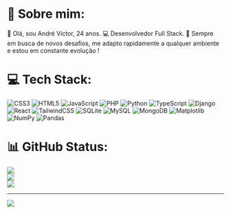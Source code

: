 # 💫 Sobre mim:

👋 Olá, sou André Victor, 24 anos.
💻 Desenvolvedor Full Stack.
🚀 Sempre em busca de novos desafios, me adapto rapidamente a qualquer ambiente e estou em constante evolução !

# 💻 Tech Stack:

![CSS3](https://img.shields.io/badge/css3-%231572B6.svg?style=for-the-badge&logo=css3&logoColor=white) ![HTML5](https://img.shields.io/badge/html5-%23E34F26.svg?style=for-the-badge&logo=html5&logoColor=white) ![JavaScript](https://img.shields.io/badge/javascript-%23323330.svg?style=for-the-badge&logo=javascript&logoColor=%23F7DF1E) ![PHP](https://img.shields.io/badge/php-%23777BB4.svg?style=for-the-badge&logo=php&logoColor=white) ![Python](https://img.shields.io/badge/python-3670A0?style=for-the-badge&logo=python&logoColor=ffdd54) ![TypeScript](https://img.shields.io/badge/typescript-%23007ACC.svg?style=for-the-badge&logo=typescript&logoColor=white) ![Django](https://img.shields.io/badge/django-%23092E20.svg?style=for-the-badge&logo=django&logoColor=white) ![React](https://img.shields.io/badge/react-%2320232a.svg?style=for-the-badge&logo=react&logoColor=%2361DAFB) ![TailwindCSS](https://img.shields.io/badge/tailwindcss-%2338B2AC.svg?style=for-the-badge&logo=tailwind-css&logoColor=white) ![SQLite](https://img.shields.io/badge/sqlite-%2307405e.svg?style=for-the-badge&logo=sqlite&logoColor=white) ![MySQL](https://img.shields.io/badge/mysql-4479A1.svg?style=for-the-badge&logo=mysql&logoColor=white) ![MongoDB](https://img.shields.io/badge/MongoDB-%234ea94b.svg?style=for-the-badge&logo=mongodb&logoColor=white) ![Matplotlib](https://img.shields.io/badge/Matplotlib-%23ffffff.svg?style=for-the-badge&logo=Matplotlib&logoColor=black) ![NumPy](https://img.shields.io/badge/numpy-%23013243.svg?style=for-the-badge&logo=numpy&logoColor=white) ![Pandas](https://img.shields.io/badge/pandas-%23150458.svg?style=for-the-badge&logo=pandas&logoColor=white)

# 📊 GitHub Status:

![](https://github-readme-stats.vercel.app/api?username=ndrG0D&theme=onedark&hide_border=true&include_all_commits=false&count_private=false)<br/>
![](https://nirzak-streak-stats.vercel.app/?user=ndrG0D&theme=onedark&hide_border=true)<br/>
![](https://github-readme-stats.vercel.app/api/top-langs/?username=ndrG0D&theme=onedark&hide_border=true&include_all_commits=false&count_private=false&layout=compact)

---

[![](https://visitcount.itsvg.in/api?id=ndrG0D&icon=0&color=0)](https://visitcount.itsvg.in)
